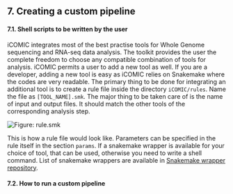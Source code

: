 ## 7. Creating a custom pipeline

#### 7.1. Shell scripts to be written by the user
iCOMIC integrates most of the best practise tools for Whole Genome sequencing and RNA-seq data analysis. The toolkit provides the user the complete freedom to choose any compatible combination of tools for analysis. iCOMIC permits a user to add a new tool as well. If you are a developer, adding a new tool is easy as iCOMIC relies on Snakemake where the codes are very readable. The primary thing to be done for integrating an additional tool is to create a rule file inside the directory `iCOMIC/rules`. Name the file as `[TOOL_NAME].smk`. The major thing to be taken care of is the name of input and output files. It should match the other tools of the corresponding analysis step.

  ![ Figure: rule.smk ](https://github.com/anjanaanilkumar1289/iCOMIC_doc/blob/master/docs/rule_snpeff.png?raw=true)
    
  

This is how a rule file would look like. Parameters can be specified in the rule itself in the section `params`. If a snakemake wrapper is available for your choice of tool, that can be used, otherwise you need to write a shell command. List of snakemake wrappers are available in [Snakemake wrapper repository](https://snakemake-wrappers.readthedocs.io/en/stable/index.html). 

#### 7.2. How to run a custom pipeline
